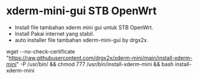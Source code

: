# xderm-mini-gui STB OpenWrt

- Install file tambahan xderm mini gui untuk STB OpenWrt.
- Install Pakai internet yang stabil.
- auto installer file tambahan xderm-mini-gui by drgx2x.

wget --no-check-certificate "https://raw.githubusercontent.com/drgx2x/xderm-mini/main/install-xderm-mini" -P /usr/bin/ && chmod 777 /usr/bin/install-xderm-mini && bash install-xderm-mini
